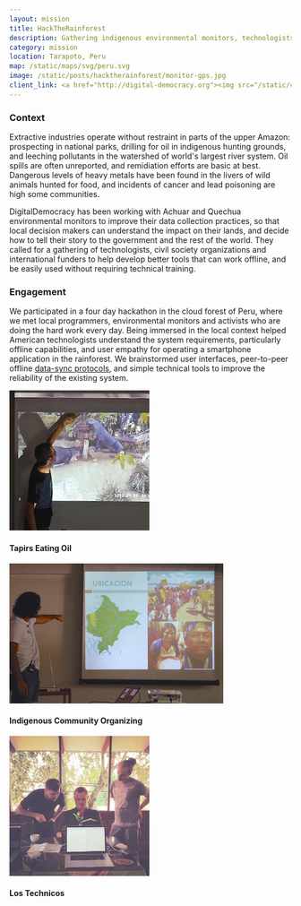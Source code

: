 ```yaml
---
layout: mission
title: HackTheRainforest
description: Gathering indigenous environmental monitors, technologists and civil society organizations to address urgent environmental problems threatening communities across the Amazon
category: mission
location: Tarapoto, Peru
map: /static/maps/svg/peru.svg
image: /static/posts/hacktherainforest/monitor-gps.jpg
client_link: <a href="http://digital-democracy.org"><img src="/static/clients/digidem.png" alt="DigitalDemocracy"></a>
---
```


### Context ###

Extractive industries operate without restraint in parts of the upper Amazon: prospecting in national parks, drilling for oil in indigenous hunting grounds, and leeching pollutants in the watershed of world's largest river system. Oil spills are often unreported, and remidiation efforts are basic at best. Dangerous levels of heavy metals have been found in the livers of wild animals hunted for food, and incidents of cancer and lead poisoning are high some communities.

DigitalDemocracy has been working with Achuar and Quechua environmental monitors to improve their data collection practices, so that local decision makers can understand the impact on their lands, and decide how to tell their story to the government and the rest of the world. They called for a gathering of technologists, civil society organizations and international funders to help develop better tools that can work offline, and be easily used without requiring technical training.

### Engagement ###

We participated in a four day hackathon in the cloud forest of Peru, where we met local programmers, environmental monitors and activists who are doing the hard work every day. Being immersed in the local context helped American technologists understand the system requirements, particularly offline capabilities, and user empathy for operating a smartphone application in the rainforest. We brainstormed user interfaces, peer-to-peer offline [data-sync protocols](https://github.com/spacedogXYZ/hacktherainforest-data-sync-proposal), and simple technical tools to improve the reliability of the existing system.

<div class="full">
<div class="thumb inline left"><img src="/static/posts/hacktherainforest/tapirs-eating-oil.jpg"><h4>Tapirs Eating Oil</h4></div>
<div class="thumb inline left"><img src="/static/posts/hacktherainforest/indigenous-organizing.jpg"><h4>Indigenous Community Organizing</h4></div>
<div class="thumb inline left"><img src="/static/posts/hacktherainforest/tarapoto-technicos.jpg"><h4>Los Technicos</h4></div>
</div>